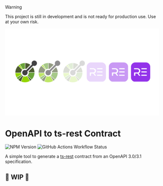> [!WARNING]  
> This project is still in development and is not ready for production use.
> Use at your own risk.

<p align="center">
  <img src="./assets/images/openapi-ts-rest-avatar-light.png" />
</p>

# OpenAPI to ts-rest Contract

![NPM Version](https://img.shields.io/npm/v/%40openapi-ts-rest%2Fcore)
![GitHub Actions Workflow Status](https://img.shields.io/github/actions/workflow/status/Carminepo2/openapi-ts-rest/ci.yml)

A simple tool to generate a [ts-rest](https://github.com/ts-rest/ts-rest) contract from an OpenAPI 3.0/3.1 specification.

## 🚧 WIP 🚧
